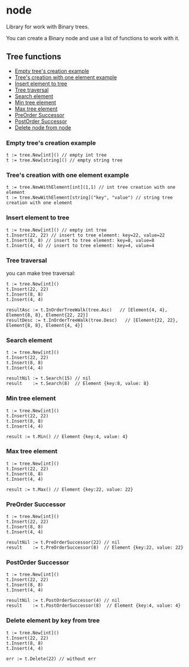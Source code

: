 node
=======================

Library for work with Binary trees.

You can create a Binary node and use a list of functions to work with it. 

## Tree functions
  - [Empty tree's creation example](#empty-trees-creation-example)
  - [Tree's creation with one element example](#trees-creation-with-one-element-example)
  - [Insert element to tree](#insert-element-to-tree)
  - [Tree traversal](#tree-traversal)
  - [Search element](#search-element)
  - [Min tree element](#min-tree-element)
  - [Max tree element](#max-tree-element)
  - [PreOrder Successor](#preorder-successor)
  - [PostOrder Successor](#postorder-successor)
  - [Delete node from node](#delete-node-from-node)


### Empty tree's creation example

```
t := tree.New[int]() // empty int tree
t := tree.New[string]() // empty string tree
```

### Tree's creation with one element example

```
t := tree.NewWithElement[int](1,1) // int tree creation with one element
t := tree.NewWithElement[string]("key", "value") // string tree creation with one element
```

### Insert element to tree
```
t := tree.New[int]() // empty int tree
t.Insert(22, 22) // insert to tree element: key=22, value=22
t.Insert(8, 8) // insert to tree element: key=8, value=8
t.Insert(4, 4) // insert to tree element: key=4, value=4
```

### Tree traversal
you can make tree traversal:
```
t := tree.New[int]()
t.Insert(22, 22) 
t.Insert(8, 8)
t.Insert(4, 4)

resultAsc := t.InOrderTreeWalk(tree.Asc)   // [Element{4, 4}, Element{8, 8}, Element{22, 22}]
resultDesc := t.InOrderTreeWalk(tree.Desc)   // [Element{22, 22}, Element{8, 8}, Element{4, 4}]
```

### Search element

```
t := tree.New[int]()
t.Insert(22, 22) 
t.Insert(8, 8)
t.Insert(4, 4)

resultNil := t.Search(15) // nil
result    := t.Search(8)  // Element {key:8, value: 8}
```

### Min tree element
```
t := tree.New[int]()
t.Insert(22, 22) 
t.Insert(8, 8)
t.Insert(4, 4)

result := t.Min() // Element {key:4, value: 4}
```
### Max tree element
```
t := tree.New[int]()
t.Insert(22, 22) 
t.Insert(8, 8)
t.Insert(4, 4)

result := t.Max() // Element {key:22, value: 22}
```

### PreOrder Successor
```
t := tree.New[int]()
t.Insert(22, 22) 
t.Insert(8, 8)
t.Insert(4, 4)

resultNil := t.PreOrderSuccessor(22) // nil
result    := t.PreOrderSuccessor(8)  // Element {key:22, value: 22}
```

### PostOrder Successor
```
t := tree.New[int]()
t.Insert(22, 22) 
t.Insert(8, 8)
t.Insert(4, 4)

resultNil := t.PostOrderSuccessor(4) // nil
result    := t.PostOrderSuccessor(8)  // Element {key:4, value: 4}
```

### Delete element by key from tree
```
t := tree.New[int]()
t.Insert(22, 22) 
t.Insert(8, 8)
t.Insert(4, 4)

err := t.Delete(22) // without err
```